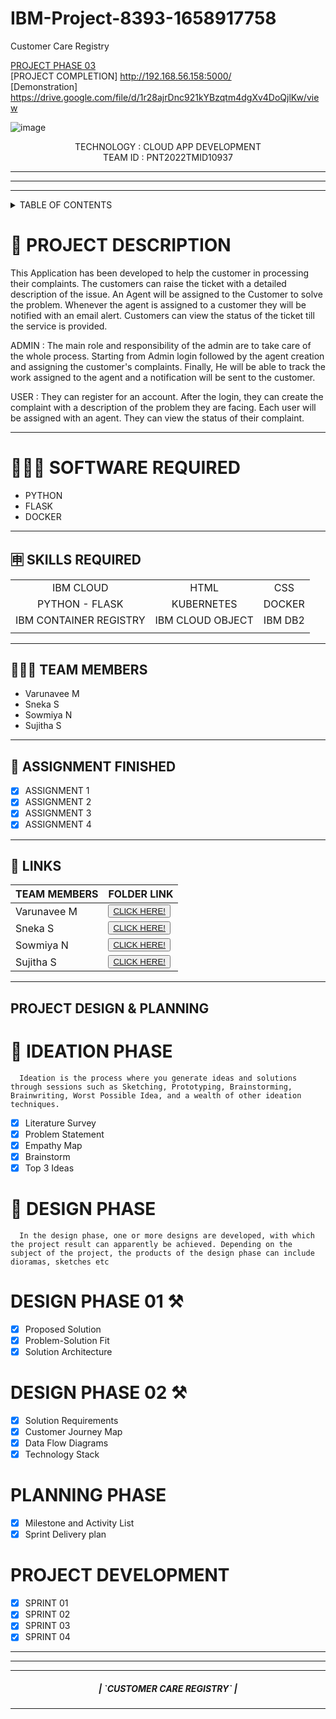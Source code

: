 # IBM-Project-8393-1658917758
Customer Care Registry




[PROJECT PHASE 03](http://169.51.204.215:30106/) <br>
[PROJECT COMPLETION] http://192.168.56.158:5000/<br>
[Demonstration] https://drive.google.com/file/d/1r28ajrDnc921kYBzqtm4dgXv4DoQjlKw/view


<!-- PROJECT LOGO -->


![image](https://user-images.githubusercontent.com/77910582/202620131-fe175fcb-d08e-4c48-bf44-5125070f3f1d.png)



  

  <p align="center">
    TECHNOLOGY : CLOUD APP DEVELOPMENT <br />
    TEAM ID    : PNT2022TMID10937 <br />
    
  </p>
</p>
<hr>
</div>
<hr>


<hr>

<!-- TABLE OF CONTENTS -->
<details>
  <summary>TABLE OF CONTENTS</summary>
  <ol>
    <li>
      <a href="#-project-description">PROJECT DESCRIPTION</a>
    </li>
    <li>
      <a href="#-software-required">SOFTWARE REQUIRED</a>
    </li>
    <li><a href="#-skills-required">SKILLS REQUIRED</a></li>
    <li><a href="#-TEAM-MEMBERS">TEAM MEMBERS</a></li>
    <li><a href="#-ASSIGNMENT-FINISHED">ASSIGNMENT FINISHED</a></li>
     <ul>
        <li><a href="#-LINKS">LINKS</a></li>
        </ul>
    <li><a href="#-PROJECT-DESIGN-&-PLANNING">PROJECT DESIGN & PLANNING</a></li>
     <ul>
        <li><a href="#-IDEATION-PHASE">IDEATION PHASE</a></li>
           <ul>
              <li><a href="https://github.com/IBM-EPBL/IBM-Project-8393-1658917758/blob/main/Project%20Design%20%26%20Planning/Ideation%20Phase/PNT2022TMID10937-Literatue%20Survey.pdf">LITERATURE SURVEY</a></li>
              <li><a href="https://github.com/IBM-EPBL/IBM-Project-8393-1658917758/blob/main/Project%20Design%20%26%20Planning/Ideation%20Phase/PNT2022TMID10937-Problem%20Statement%20Customer%20Care%20Registry.pdf">PROBLEM STATEMENT</a></li>
              <li><a href="https://github.com/IBM-EPBL/IBM-Project-8393-1658917758/blob/main/Project%20Design%20%26%20Planning/Ideation%20Phase/PNT2022TMID10937-Empathy%20map.pdf">EMPATHY MAP</a></li>
              <li><a href="https://github.com/IBM-EPBL/IBM-Project-8393-1658917758/blob/main/Project%20Design%20%26%20Planning/Ideation%20Phase/PNT2022TMID10937-Ideation.pdf">BRAINSTORM</a></li>
              
          </ul>
        <li><a href="#-DESIGN-PHASE-PHASE">DESIGN PHASE</a></li>
        <ul>
        <li><a href="#-DESIGN-PHASE-01">DESIGN PHASE 01</a></li>
           <ul>
        <li><a href="https://github.com/IBM-EPBL/IBM-Project-8393-1658917758/blob/main/Project%20Design%20%26%20Planning/Project%20Design%20Phase%20I/PNT2022TMID10937-Architecture.pdf">ARCHITECTURE</a></li>
        </ul>
             <ul>
        <li><a href="https://github.com/IBM-EPBL/IBM-Project-8393-1658917758/blob/main/Project%20Design%20%26%20Planning/Project%20Design%20Phase%20I/PNT2022TMID10937-ProblemSolutionFit.pdf">PROBLEM SOLUTION FIT</a></li>
        </ul>
             <ul>
        <li><a href="https://github.com/IBM-EPBL/IBM-Project-8393-1658917758/tree/main/Project%20Design%20%26%20Planning/Project%20Design%20Phase%20II">PROPOSED SOLUTION</a></li>
        </ul>
        <li><a href="#design-phase-02">DESIGN PHASE 02</a></li>
           <ul>
        <li><a href="https://github.com/IBM-EPBL/IBM-Project-8393-1658917758/blob/main/Project%20Design%20%26%20Planning/Project%20Design%20Phase%20II/PNT2022TMID10937-Customer%20Journey%20Map.pdf">CUSTOMER JOURNEY</a></li>
           <ul>
              <ul>
        <li><a href="https://github.com/IBM-EPBL/IBM-Project-8393-1658917758/blob/main/Project%20Design%20%26%20Planning/Project%20Design%20Phase%20II/PNT2022TMID10937-Dataflowdiagram.pdf">DATA FLOW DIAGRAM</a></li>
           <ul>
              <ul>
        <li><a href="https://github.com/IBM-EPBL/IBM-Project-8393-1658917758/blob/main/Project%20Design%20%26%20Planning/Project%20Design%20Phase%20II/PNT2022TMID10937-Technology%20Architecture.pdf">SOLUTION REQUIREMENTS</a></li>
           <ul>
              <ul>
        <li><a href="https://github.com/IBM-EPBL/IBM-Project-8393-1658917758/blob/main/Project%20Design%20%26%20Planning/Project%20Design%20Phase%20II/PNT2022TMID10937-Technology%20Architecture.pdf">TECHNOLOGY STACK</a></li>
           <ul>
        </ul>
        </ul>
        <li><a href="#-PLANNING-PHASE">PLANNING PHASE</a></li>
      
  </ol>
</details>

<!-- Description -->

# 📝 PROJECT DESCRIPTION

This Application has been developed to help the customer in processing their complaints.  The customers can raise the ticket with a detailed description of the issue.  An Agent will be assigned to the Customer to solve the problem.  Whenever the agent is assigned to a customer they will be notified with an email alert.  Customers can view the status of the ticket till the service is provided.

 ADMIN :
 The main role and responsibility of the admin are to take care of the whole process.  Starting from Admin login followed by the agent creation and assigning the customer's complaints.  Finally, He will be able to track the work assigned to the agent and a notification will be sent to the customer.

 USER :
 They can register for an account.  After the login, they can create the complaint with a description of the problem they are facing.  Each user will be assigned with an agent.  They can view the status of their complaint.
<hr>

# 👨🏻‍💻 SOFTWARE REQUIRED <br />
- PYTHON<br />
- FLASK<br />
- DOCKER<br />

<hr>

## 🈸 SKILLS REQUIRED
|    |   |   |
| :---:         |     :---:      |          :---: | 
| IBM CLOUD   | HTML     | CSS    | JAVASCRIPT | 
| PYTHON - FLASK    | KUBERNETES      | DOCKER    |
| IBM CONTAINER REGISTRY | IBM CLOUD OBJECT | IBM DB2 |
| | | |


<hr>

## 🧑🏻‍🦰 TEAM MEMBERS
- Varunavee M
- Sneka S
- Sowmiya N
- Sujitha S

<hr>

## 📒 ASSIGNMENT FINISHED
- [x] ASSIGNMENT 1
- [x] ASSIGNMENT 2
- [x] ASSIGNMENT 3 
- [x] ASSIGNMENT 4
<hr>

## 🔗 LINKS

| TEAM MEMBERS | FOLDER LINK    |
| ------------- | ------------- |
| Varunavee M  | <button> <a href="https://github.com/IBM-EPBL/IBM-Project-8393-1658917758/tree/main/Assignment/Team%20Lead">CLICK HERE!  </a></button>                 
| Sneka S | <button> <a href="https://github.com/IBM-EPBL/IBM-Project-8393-1658917758/tree/main/Assignment/Team%20Member%201">CLICK HERE!  </a> </button> |
| Sowmiya N     | <button><a href="https://github.com/IBM-EPBL/IBM-Project-8393-1658917758/tree/main/Assignment/Team%20Member%202">CLICK HERE!  </a> </button> |
| Sujitha S  | <button><a href="https://github.com/IBM-EPBL/IBM-Project-8393-1658917758/tree/main/Assignment/Team%20Member%203">CLICK HERE!  </a> </button> |

<hr>

## PROJECT DESIGN & PLANNING
# 🧩 IDEATION PHASE

      Ideation is the process where you generate ideas and solutions through sessions such as Sketching, Prototyping, Brainstorming, Brainwriting, Worst Possible Idea, and a wealth of other ideation techniques.
- [x] Literature Survey
- [x] Problem Statement
- [x] Empathy Map
- [x] Brainstorm
- [x] Top 3 Ideas

# 📝 DESIGN PHASE 
      In the design phase, one or more designs are developed, with which the project result can apparently be achieved. Depending on the subject of the project, the products of the design phase can include dioramas, sketches etc

# DESIGN PHASE 01 ⚒️
- [x] Proposed Solution
- [x] Problem-Solution Fit
- [x] Solution Architecture

# DESIGN PHASE 02 ⚒️
- [x] Solution Requirements
- [x] Customer Journey Map
- [x] Data Flow Diagrams
- [x] Technology Stack

# PLANNING PHASE
- [x] Milestone and Activity List
- [x] Sprint Delivery plan

# PROJECT DEVELOPMENT 
- [x] SPRINT 01
- [x] SPRINT 02
- [x] SPRINT 03
- [x] SPRINT 04

<hr>


<hr>
<hr>
<div align="center">
 <h5> | `CUSTOMER CARE REGISTRY` |</h5>

<hr>
                   














